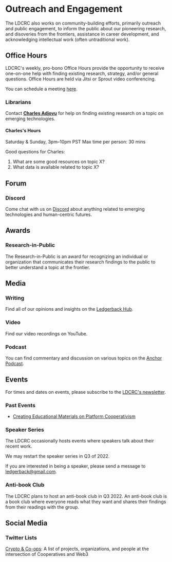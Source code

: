 
# Outreach and Engagement

The LDCRC also works on community-building efforts, primarily outreach and public engagement, to inform the public about our pioneering research, and disoveries from the frontiers, assistance in career development, and acknowledging intellectual work (often untraditional work).


## Office Hours


LDCRC's weekly, pro-bono Office Hours provide the opportunity to receive one-on-one help with finding existing research, strategy, and/or general questions. Office Hours are held via Jitsi or Sprout video conferencing.

You can schedule a meeting [here](https://calendly.com/ledgerback).

### Librarians

Contact [**Charles Adjovu**](https://twitter.com/CAdjovu) for help on finding existing research on a topic on emerging technologies.

#### Charles's Hours
Saturday & Sunday, 3pm–10pm PST
Max time per person: 30 mins

Good questions for Charles:

1. What are some good resources on topic X?
2. What data is available related to topic X?



## Forum

### Discord

Come chat with us on [Discord](https://discord.gg/t8AEb5s) about anything related to emerging technologies and human-centric futures. 

## Awards

### Research-in-Public

The Research-in-Public is an award for recognizing an individual or organization that communicates their research findings to the public to better understand a topic at the frontier.

## Media

### Writing

Find all of our opinions and insights on the [Ledgerback Hub](https://blog.ledgerback.coop/). 

### Video

Find our video recordings on YouTube. 
### Podcast

You can find commentary and discussion on various topics on the [Anchor Podcast](https://anchor.fm/philomath-ledgerback). 

## Events

For times and dates on events, please subscribe to the [LDCRC's newsletter](https://ledgerback.substack.com/).

### Past Events

- [Creating Educational Materials on Platform Cooperativism](https://old.reddit.com/r/ledgerback/comments/l534hz/discussion_oncreating_educational_materials_on/)





### Speaker Series
The LDCRC occasionally hosts events where speakers talk about their recent work.

We may restart the speaker series in Q3 of 2022. 

If you are interested in being a speaker, please send a message to [ledgerback@gmail.com](mailto:ledgerback@gmail.com). 

### Anti-book Club

The LDCRC plans to host an anti-book club in Q3 2022. An anti-book club is a book club where everyone reads what they want and shares their findings from their readings with the group.


## Social Media



### Twitter Lists

[Crypto & Co-ops](https://twitter.com/i/lists/1400909414370971649): A list of projects, organizations, and people at the intersection of Cooperatives and Web3



